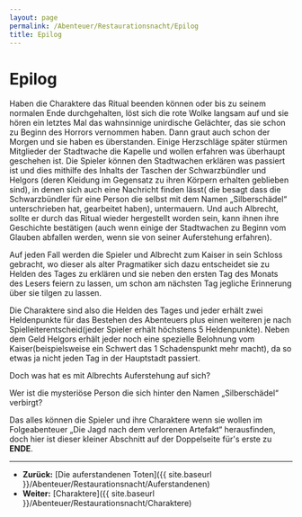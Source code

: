 ```yaml
---
layout: page
permalink: /Abenteuer/Restaurationsnacht/Epilog
title: Epilog
---
```


# Epilog

Haben die Charaktere das Ritual beenden können oder bis zu seinem normalen Ende durchgehalten, löst sich die rote Wolke langsam auf und sie hören ein letztes Mal das wahnsinnige unirdische Gelächter, das sie schon zu Beginn des Horrors vernommen haben. Dann graut auch schon der Morgen und sie haben es überstanden. Einige Herzschläge später stürmen Mitglieder der Stadtwache die Kapelle und wollen erfahren was überhaupt geschehen ist. Die Spieler können den Stadtwachen erklären was passiert ist und dies mithilfe des Inhalts der Taschen der Schwarzbündler und Helgors (deren Kleidung im Gegensatz zu ihren Körpern erhalten geblieben sind), in denen sich auch eine Nachricht finden lässt( die besagt dass die Schwarzbündler für eine Person die selbst mit dem Namen &bdquo;Silberschädel&ldquo; unterschrieben hat, gearbeitet haben), untermauern. Und auch Albrecht, sollte er durch das Ritual wieder hergestellt worden sein, kann ihnen ihre Geschichte bestätigen (auch wenn einige der Stadtwachen zu Beginn vom Glauben abfallen werden, wenn sie von seiner Auferstehung erfahren).

Auf jeden Fall werden die Spieler und Albrecht zum Kaiser in sein Schloss gebracht, wo dieser als alter Pragmatiker sich dazu entscheidet sie zu Helden des Tages zu erklären und sie neben den ersten Tag des Monats des Lesers feiern zu lassen, um schon am nächsten Tag jegliche Erinnerung über sie tilgen zu lassen.

Die Charaktere sind also die Helden des Tages und jeder erhält zwei Heldenpunkte für das Bestehen des Abenteuers plus einen weiteren je nach Spielleiterentscheid(jeder Spieler erhält höchstens 5 Heldenpunkte). Neben dem Geld Helgors erhält jeder noch eine spezielle Belohnung vom Kaiser(beispielsweise ein Schwert das 1 Schadenspunkt mehr macht), da so etwas ja nicht jeden Tag in der Hauptstadt passiert.

Doch was hat es mit Albrechts Auferstehung auf sich?

Wer ist die mysteriöse Person die sich hinter den Namen &bdquo;Silberschädel&ldquo; verbirgt? 

Das alles können die Spieler und ihre Charaktere wenn sie wollen im Folgeabenteuer &bdquo;Die Jagd nach dem verlorenen Artefakt&ldquo; herausfinden, doch hier ist dieser kleiner Abschnitt auf der Doppelseite für&#39;s erste zu **ENDE**.

***

- **Zurück:** [Die auferstandenen Toten]({{ site.baseurl }}/Abenteuer/Restaurationsnacht/Auferstandenen)
- **Weiter:** [Charaktere]({{ site.baseurl }}/Abenteuer/Restaurationsnacht/Charaktere)
